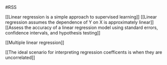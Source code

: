 #RSS 

[[Linear regression is a simple approach to supervised learning]]
[[Linear regression assumes the dependence of Y on X is approximately linear]]
[[Assess the accuracy of a linear regression model using standard errors, confidence intervals, and hypothesis testing]]

[[Multiple linear regression]]

[[The ideal scenario for interpreting regression coefficents is when they are uncorrelated]]
